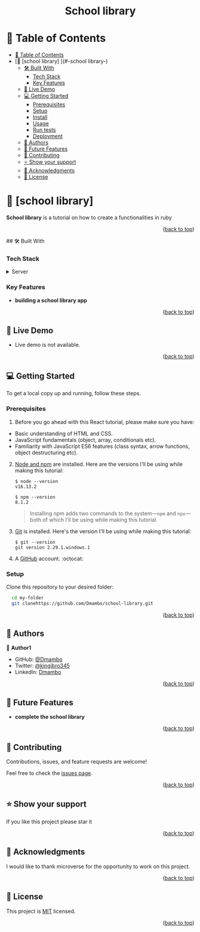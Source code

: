 <a name="readme-top"></a>

<div align="center">

  <h1><b>School library</b></h1>

</div>

<!-- TABLE OF CONTENTS -->

# 📗 Table of Contents

- [📗 Table of Contents](#-table-of-contents)
- [📖 \[school library\] ](#-school library-)
  - [🛠 Built With ](#-built-with-)
    - [Tech Stack ](#tech-stack-)
    - [Key Features ](#key-features-)
  - [🚀 Live Demo ](#-live-demo-)
  - [💻 Getting Started ](#-getting-started-)
    - [Prerequisites](#prerequisites)
    - [Setup](#setup)
    - [Install](#install)
    - [Usage](#usage)
    - [Run tests](#run-tests)
    - [Deployment](#deployment)
  - [👥 Authors ](#-authors-)
  - [🔭 Future Features ](#-future-features-)
  - [🤝 Contributing ](#-contributing-)
  - [⭐️ Show your support ](#️-show-your-support-)
  - [🙏 Acknowledgments ](#-acknowledgments-)
  - [📝 License ](#-license-)

<!-- PROJECT DESCRIPTION -->

# 📖 [school library] <a name="about-project"></a>

**School library** is a tutorial on how to create a functionalities in ruby

<p align="right">(<a href="#readme-top">back to top</a>)</p>
## 🛠 Built With <a name="built-with"></a>

### Tech Stack <a name="tech-stack"></a>

<details>
<summary>Server</summary>
  <ul>
    <li><a href="#">Ruby</a></li>
  </ul>
</details>

<!-- Features -->

### Key Features <a name="key-features"></a>

- **building a school library app**

<p align="right">(<a href="#readme-top">back to top</a>)</p>

<!-- LIVE DEMO -->

## 🚀 Live Demo <a name="live-demo"></a>

- Live demo is not available.

<p align="right">(<a href="#readme-top">back to top</a>)</p>

<!-- GETTING STARTED -->

## 💻 Getting Started <a name="getting-started"></a>

To get a local copy up and running, follow these steps.

### Prerequisites

1. Before you go ahead with this React tutorial, please make sure you have:

- Basic understanding of HTML and CSS.
- JavaScript fundamentals (object, array, conditionals etc).
- Familiarity with JavaScript ES6 features (class syntax, arrow functions, object destructuring etc).

2. [Node and npm](https://nodejs.org/en/download/) are installed. Here are the versions I'll be using while making this tutorial:

   ```shell
   $ node --version
   v16.13.2

   $ npm --version
   8.1.2
   ```

   > Installing npm adds two commands to the system—`npm` and `npx`—both of which I'll be using while making this tutorial.

3. [Git](https://git-scm.com/book/en/v2/Getting-Started-Installing-Git) is installed. Here's the version I'll be using while making this tutorial:

   ```shell
   $ git --version
   git version 2.29.1.windows.1
   ```

4. A [GitHub](https://github.com/signup) account. :octocat:

### Setup

Clone this repository to your desired folder:

```sh
  cd my-folder
  git clonehttps://github.com/Dmambo/school-library.git

```

<p align="right">(<a href="#readme-top">back to top</a>)</p>

<!-- AUTHORS -->

## 👥 Authors <a name="authors"></a>

👤 **Author1**

- GitHub: [@Dmambo](https://github.com/Dmambo)
- Twitter: [@kingibro345](https://twitter.com/kingibro345)
- LinkedIn: [Dmambo](https://linkedin.com/in/Dmambo)
<p align="right">(<a href="#readme-top">back to top</a>)</p>

<!-- FUTURE FEATURES -->

## 🔭 Future Features <a name="future-features"></a>

- **complete the school library**

<p align="right">(<a href="#readme-top">back to top</a>)</p>

<!-- CONTRIBUTING -->

## 🤝 Contributing <a name="contributing"></a>

Contributions, issues, and feature requests are welcome!

Feel free to check the [issues page](../../issues/).

<p align="right">(<a href="#readme-top">back to top</a>)</p>

<!-- SUPPORT -->

## ⭐️ Show your support <a name="support"></a>

If you like this project please star it

<p align="right">(<a href="#readme-top">back to top</a>)</p>

<!-- ACKNOWLEDGEMENTS -->

## 🙏 Acknowledgments <a name="acknowledgements"></a>

I would like to thank microverse for the opportunity to work on this project.

<p align="right">(<a href="#readme-top">back to top</a>)</p>

<!-- LICENSE -->

## 📝 License <a name="license"></a>

This project is [MIT](./LICENSE) licensed.

<p align="right">(<a href="#readme-top">back to top</a>)</p>
